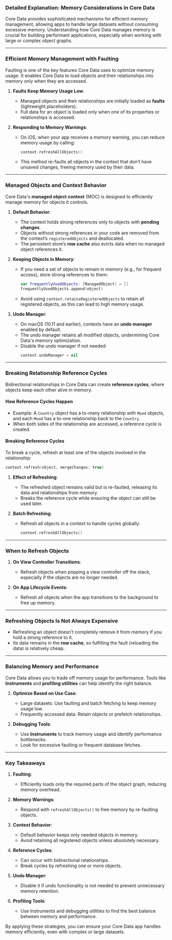 ### **Detailed Explanation: Memory Considerations in Core Data**

Core Data provides sophisticated mechanisms for efficient memory management, allowing apps to handle large datasets without consuming excessive memory. Understanding how Core Data manages memory is crucial for building performant applications, especially when working with large or complex object graphs.

---

### **Efficient Memory Management with Faulting**

Faulting is one of the key features Core Data uses to optimize memory usage. It enables Core Data to load objects and their relationships into memory only when they are accessed.

1. **Faults Keep Memory Usage Low**:
   - Managed objects and their relationships are initially loaded as **faults** (lightweight placeholders).
   - Full data for an object is loaded only when one of its properties or relationships is accessed.

2. **Responding to Memory Warnings**:
   - On iOS, when your app receives a memory warning, you can reduce memory usage by calling:
     ```swift
     context.refreshAllObjects()
     ```
   - This method re-faults all objects in the context that don’t have unsaved changes, freeing memory used by their data.

---

### **Managed Objects and Context Behavior**

Core Data's **managed object context** (MOC) is designed to efficiently manage memory for objects it controls.

1. **Default Behavior**:
   - The context holds strong references only to objects with **pending changes**.
   - Objects without strong references in your code are removed from the context’s `registeredObjects` and deallocated.
   - The persistent store’s **row cache** also evicts data when no managed object references it.

2. **Keeping Objects in Memory**:
   - If you need a set of objects to remain in memory (e.g., for frequent access), store strong references to them:
     ```swift
     var frequentlyUsedObjects: [ManagedObject] = []
     frequentlyUsedObjects.append(object)
     ```
   - Avoid using `context.retainsRegisteredObjects` to retain all registered objects, as this can lead to high memory usage.

3. **Undo Manager**:
   - On macOS (10.11 and earlier), contexts have an **undo manager** enabled by default.
   - The undo manager retains all modified objects, undermining Core Data's memory optimization.
   - Disable the undo manager if not needed:
     ```swift
     context.undoManager = nil
     ```

---

### **Breaking Relationship Reference Cycles**

Bidirectional relationships in Core Data can create **reference cycles**, where objects keep each other alive in memory.

#### **How Reference Cycles Happen**
- Example: A `Country` object has a to-many relationship with `Mood` objects, and each `Mood` has a to-one relationship back to the `Country`.
- When both sides of the relationship are accessed, a reference cycle is created.

#### **Breaking Reference Cycles**
To break a cycle, refresh at least one of the objects involved in the relationship:
```swift
context.refresh(object, mergeChanges: true)
```

1. **Effect of Refreshing**:
   - The refreshed object remains valid but is re-faulted, releasing its data and relationships from memory.
   - Breaks the reference cycle while ensuring the object can still be used later.

2. **Batch Refreshing**:
   - Refresh all objects in a context to handle cycles globally:
     ```swift
     context.refreshAllObjects()
     ```

---

### **When to Refresh Objects**

1. **On View Controller Transitions**:
   - Refresh objects when popping a view controller off the stack, especially if the objects are no longer needed.

2. **On App Lifecycle Events**:
   - Refresh all objects when the app transitions to the background to free up memory.

---

### **Refreshing Objects Is Not Always Expensive**

- Refreshing an object doesn’t completely remove it from memory if you hold a strong reference to it.
- Its data remains in the **row cache**, so fulfilling the fault (reloading the data) is relatively cheap.

---

### **Balancing Memory and Performance**

Core Data allows you to trade off memory usage for performance. Tools like **Instruments** and **profiling utilities** can help identify the right balance.

1. **Optimize Based on Use Case**:
   - Large datasets: Use faulting and batch fetching to keep memory usage low.
   - Frequently accessed data: Retain objects or prefetch relationships.

2. **Debugging Tools**:
   - Use **Instruments** to track memory usage and identify performance bottlenecks.
   - Look for excessive faulting or frequent database fetches.

---

### **Key Takeaways**

1. **Faulting**:
   - Efficiently loads only the required parts of the object graph, reducing memory overhead.

2. **Memory Warnings**:
   - Respond with `refreshAllObjects()` to free memory by re-faulting objects.

3. **Context Behavior**:
   - Default behavior keeps only needed objects in memory.
   - Avoid retaining all registered objects unless absolutely necessary.

4. **Reference Cycles**:
   - Can occur with bidirectional relationships.
   - Break cycles by refreshing one or more objects.

5. **Undo Manager**:
   - Disable it if undo functionality is not needed to prevent unnecessary memory retention.

6. **Profiling Tools**:
   - Use Instruments and debugging utilities to find the best balance between memory and performance.

By applying these strategies, you can ensure your Core Data app handles memory efficiently, even with complex or large datasets.
